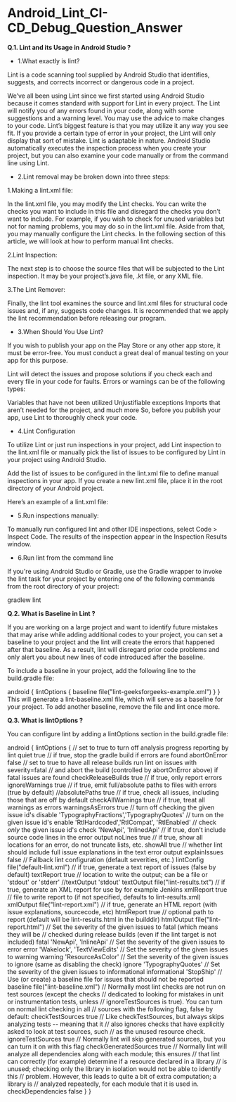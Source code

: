 # Android_Lint_CI-CD_Debug_Question_Answer

**Q.1. Lint and its Usage in Android Studio ?**

  * 1.What exactly is lint?

  Lint is a code scanning tool supplied by Android Studio that identifies, suggests, and corrects incorrect or dangerous code in a project.
  
  We’ve all been using Lint since we first started using Android Studio because it comes standard with support for Lint in every project. 
  The Lint will notify you of any errors found in your code, along with some suggestions and a warning level. You may use the advice to make 
  changes to your code. Lint’s biggest feature is that you may utilize it any way you see fit. If you provide a certain type of error in your 
  project, the Lint will only display that sort of mistake. Lint is adaptable in nature. Android Studio automatically executes the inspection 
  process when you create your project, but you can also examine your code manually or from the command line using Lint.
  
  * 2.Lint removal may be broken down into three steps:

  1.Making a lint.xml file: 
     
  In the lint.xml file, you may modify the Lint checks. You can write the checks you want to include in this file and disregard the checks 
  you don’t want to include. For example, if you wish to check for unused variables but not for naming problems, you may do so in the lint.xml file. 
  Aside from that, you may manually configure the Lint checks. In the following section of this article, we will look at how to perform manual lint checks.
     
  2.Lint Inspection: 
     
  The next step is to choose the source files that will be subjected to the Lint inspection. It may be your project’s.java file, .kt file, 
  or any XML file.

  3.The Lint Remover: 
     
  Finally, the lint tool examines the source and lint.xml files for structural code issues and, if any, suggests 
  code changes. It is recommended that we apply the lint recommendation before releasing our program.
  
  * 3.When Should You Use Lint?

  If you wish to publish your app on the Play Store or any other app store, it must be error-free. You must conduct a great deal of manual 
  testing on your app for this purpose. 

  Lint will detect the issues and propose solutions if you check each and every file in your code for faults. Errors or warnings 
  can be of the following types:

  Variables that have not been utilized
  Unjustifiable exceptions
  Imports that aren’t needed for the project, and much more
  So, before you publish your app, use Lint to thoroughly check your code.
  
  * 4.Lint Configuration

  To utilize Lint or just run inspections in your project, add Lint inspection to the lint.xml file or manually pick the list of issues 
  to be configured by Lint in your project using Android Studio.
  
  Add the list of issues to be configured in the lint.xml file to define manual inspections in your app. If you create a new lint.xml file,
  place it in the root directory of your Android project.
  
  Here’s an example of a lint.xml file:

  <?xml version="1.0" encoding="UTF-8"?>
  <lint>
    <issue id="GeeksIconMissing" severity="error" />
    <issue id="OldDimens">
        <ignore path="res/layout/merger.xml" />
        <ignore path="res/layout-xlarge/merger.xml" />
    </issue>
    <issue id="HellOWorld">
        <ignore path="res/layout/main.xml" />
    </issue>
    <issue id="someText" severity="ignore" />
  </lint>
  
  * 5.Run inspections manually:

  To manually run configured lint and other IDE inspections, select Code > Inspect Code. The results of the inspection appear in the Inspection Results window.
  
  * 6.Run lint from the command line

  If you're using Android Studio or Gradle, use the Gradle wrapper to invoke the lint task for your project by entering one of the following 
  commands from the root directory of your project:
  
  gradlew lint
  
**Q.2. What is Baseline in Lint ?**

 If you are working on a large project and want to identify future mistakes that may arise while adding additional codes to your project, 
 you can set a baseline to your project and the lint will create the errors that happened after that baseline. As a result, lint will 
 disregard prior code problems and only alert you about new lines of code introduced after the baseline.

 To include a baseline in your project, add the following line to the build.gradle file:

 android {
   lintOptions {
     baseline file("lint-geeksforgeeks-example.xml")
   }
 }
 This will generate a lint-baseline.xml file, which will serve as a baseline for your project. To add another baseline, remove the file and lint once more.
 
**Q.3. What is lintOptions ?**

You can configure lint by adding a lintOptions section in the build.gradle file:


android {
   lintOptions {
         // set to true to turn off analysis progress reporting by lint
         quiet true
         // if true, stop the gradle build if errors are found
         abortOnError false
         // set to true to have all release builds run lint on issues with severity=fatal
         // and abort the build (controlled by abortOnError above) if fatal issues are found
         checkReleaseBuilds true
         // if true, only report errors
         ignoreWarnings true
         // if true, emit full/absolute paths to files with errors (true by default)
         //absolutePaths true
         // if true, check all issues, including those that are off by default
         checkAllWarnings true
         // if true, treat all warnings as errors
         warningsAsErrors true
         // turn off checking the given issue id's
         disable 'TypographyFractions','TypographyQuotes'
         // turn on the given issue id's
         enable 'RtlHardcoded','RtlCompat', 'RtlEnabled'
         // check *only* the given issue id's
         check 'NewApi', 'InlinedApi'
         // if true, don't include source code lines in the error output
         noLines true
         // if true, show all locations for an error, do not truncate lists, etc.
         showAll true
         // whether lint should include full issue explanations in the text error output
         explainIssues false
         // Fallback lint configuration (default severities, etc.)
         lintConfig file("default-lint.xml")
         // if true, generate a text report of issues (false by default)
         textReport true
         // location to write the output; can be a file or 'stdout' or 'stderr'
         //textOutput 'stdout'
         textOutput file("lint-results.txt")
         // if true, generate an XML report for use by for example Jenkins
         xmlReport true
         // file to write report to (if not specified, defaults to lint-results.xml)
         xmlOutput file("lint-report.xml")
         // if true, generate an HTML report (with issue explanations, sourcecode, etc)
         htmlReport true
         // optional path to report (default will be lint-results.html in the builddir)
         htmlOutput file("lint-report.html")
         // Set the severity of the given issues to fatal (which means they will be
         // checked during release builds (even if the lint target is not included)
         fatal 'NewApi', 'InlineApi'
         // Set the severity of the given issues to error
         error 'Wakelock', 'TextViewEdits'
         // Set the severity of the given issues to warning
         warning 'ResourceAsColor'
         // Set the severity of the given issues to ignore (same as disabling the check)
         ignore 'TypographyQuotes'
         // Set the severity of the given issues to informational
         informational 'StopShip'
         // Use (or create) a baseline file for issues that should not be reported
         baseline file("lint-baseline.xml")
         // Normally most lint checks are not run on test sources (except the checks
         // dedicated to looking for mistakes in unit or instrumentation tests, unless
         // ignoreTestSources is true). You can turn on normal lint checking in all
         // sources with the following flag, false by default:
         checkTestSources true
         // Like checkTestSources, but always skips analyzing tests -- meaning that it
         // also ignores checks that have explicitly asked to look at test sources, such
         // as the unused resource check.
         ignoreTestSources true
         // Normally lint will skip generated sources, but you can turn it on with this flag
         checkGeneratedSources true
         // Normally lint will analyze all dependencies along with each module; this ensures
         // that lint can correctly (for example) determine if a resource declared in a library
         // is unused; checking only the library in isolation would not be able to identify this
         // problem. However, this leads to quite a bit of extra computation; a library is
         // analyzed repeatedly, for each module that it is used in.
         checkDependencies false
    }
}

 
 

  
  

